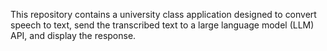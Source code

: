 This repository contains a university class application designed to convert speech to text, send the transcribed text to a large language model (LLM) API, and display the response.
